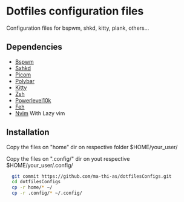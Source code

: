 
# Dotfiles configuration files

Configuration files for bspwm, shkd, kitty, plank, others...




## Dependencies

 - [Bspwm]()
 - [Sxhkd]()
 - [Picom]()
 - [Polybar]()
 - [Kitty]()
 - [Zsh]()
 - [Powerlevel10k]()
 - [Feh]()
 - [Nvim]() With Lazy vim


## Installation

Copy the files on "home" dir on respective folder $HOME/your_user/


Copy the files on ".config/" dir on yout respective $HOME/your_user/.config/

```bash
  git commit https://github.com/ma-thi-as/dotfilesConfigs.git
  cd dotfilesConfigs
  cp -r home/* ~/
  cp -r .config/* ~/.config/
```
